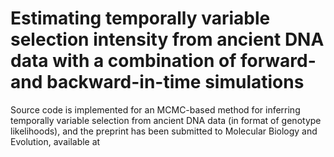 # Estimating temporally variable selection intensity from ancient DNA data with a combination of forward- and backward-in-time simulations
Source code is implemented for an MCMC-based method for inferring temporally variable selection from ancient DNA data (in format of genotype likelihoods), and the preprint has been submitted to Molecular Biology and Evolution, available at
